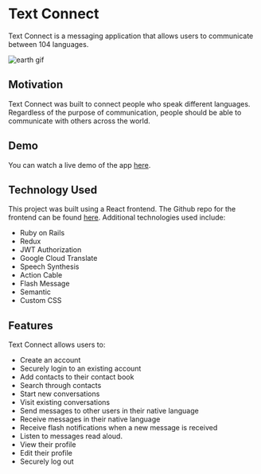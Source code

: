 # Text Connect

Text Connect is a messaging application that allows users to communicate between 104 languages.

![earth gif](https://media.giphy.com/media/l1KVcrdl7rJpFnY2s/giphy.gif)

## Motivation

Text Connect was built to connect people who speak different languages. Regardless of the purpose of communication, people should be able to communicate with others across the world.

## Demo
You can watch a live demo of the app [here]('https://www.youtube.com/watch?v=GezKCrnQ5iE').

## Technology Used
This project was built using a React frontend. The Github repo for the frontend can be found [here]('https://github.com/danasevcik/textconnect-frontend'). Additional technologies used include:
* Ruby on Rails
* Redux
* JWT Authorization
* Google Cloud Translate
* Speech Synthesis
* Action Cable
* Flash Message
* Semantic
* Custom CSS

## Features
Text Connect allows users to:
* Create an account
* Securely login to an existing account
* Add contacts to their contact book
* Search through contacts
* Start new conversations
* Visit existing conversations
* Send messages to other users in their native language
* Receive messages in their native language
* Receive flash notifications when a new message is received
* Listen to messages read aloud.
* View their profile  
* Edit their profile
* Securely log out
